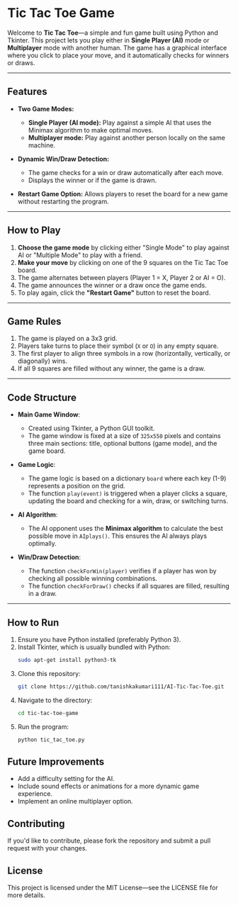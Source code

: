 # Tic Tac Toe Game

Welcome to **Tic Tac Toe**—a simple and fun game built using Python and Tkinter. This project lets you play either in **Single Player (AI)** mode or **Multiplayer** mode with another human. The game has a graphical interface where you click to place your move, and it automatically checks for winners or draws.

---

## Features

- **Two Game Modes:**
  - **Single Player (AI mode):** Play against a simple AI that uses the Minimax algorithm to make optimal moves.
  - **Multiplayer mode:** Play against another person locally on the same machine.
  
- **Dynamic Win/Draw Detection:** 
  - The game checks for a win or draw automatically after each move.
  - Displays the winner or if the game is drawn.
  
- **Restart Game Option:** Allows players to reset the board for a new game without restarting the program.

---

## How to Play

1. **Choose the game mode** by clicking either "Single Mode" to play against AI or "Multiple Mode" to play with a friend.
2. **Make your move** by clicking on one of the 9 squares on the Tic Tac Toe board.
3. The game alternates between players (Player 1 = X, Player 2 or AI = O).
4. The game announces the winner or a draw once the game ends.
5. To play again, click the **"Restart Game"** button to reset the board.

---

## Game Rules

1. The game is played on a 3x3 grid.
2. Players take turns to place their symbol (`X` or `O`) in any empty square.
3. The first player to align three symbols in a row (horizontally, vertically, or diagonally) wins.
4. If all 9 squares are filled without any winner, the game is a draw.

---

## Code Structure

- **Main Game Window**: 
  - Created using Tkinter, a Python GUI toolkit.
  - The game window is fixed at a size of `325x550` pixels and contains three main sections: title, optional buttons (game mode), and the game board.

- **Game Logic**: 
  - The game logic is based on a dictionary `board` where each key (1-9) represents a position on the grid.
  - The function `play(event)` is triggered when a player clicks a square, updating the board and checking for a win, draw, or switching turns.
  
- **AI Algorithm**: 
  - The AI opponent uses the **Minimax algorithm** to calculate the best possible move in `AIplays()`. This ensures the AI always plays optimally.

- **Win/Draw Detection**: 
  - The function `checkForWin(player)` verifies if a player has won by checking all possible winning combinations.
  - The function `checkForDraw()` checks if all squares are filled, resulting in a draw.

---

## How to Run

1. Ensure you have Python installed (preferably Python 3).
2. Install Tkinter, which is usually bundled with Python:
    ```bash
   sudo apt-get install python3-tk 
3. Clone this repository:
   ```bash
   git clone https://github.com/tanishkakumari111/AI-Tic-Tac-Toe.git
4. Navigate to the directory:
   ```bash
   cd tic-tac-toe-game
5. Run the program:
   ```bash
   python tic_tac_toe.py

## Future Improvements
- Add a difficulty setting for the AI.
- Include sound effects or animations for a more dynamic game experience.
- Implement an online multiplayer option.

## Contributing
If you'd like to contribute, please fork the repository and submit a pull request with your changes.

## License
This project is licensed under the MIT License—see the LICENSE file for more details.

